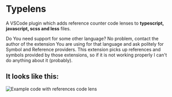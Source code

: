 # Typelens

A VSCode plugin which adds reference counter code lenses to **typescript, javascript, scss and less** files.

Do You need support for some other language? No problem, contact the author of the extension You are using for that language and ask
politely for Symbol and Reference providers. This extension picks up references and symbols provided by those extensions, so if it is not working
properly I can't do anything about it (probably).

## It looks like this:
![Example code with references code lens](https://raw.githubusercontent.com/kisstkondoros/typelens/master/screenshot.png)
